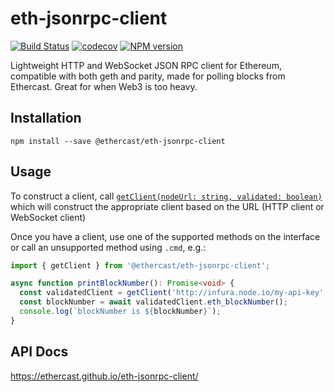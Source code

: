 # eth-jsonrpc-client
[![Build Status](https://travis-ci.org/Ethercast/eth-jsonrpc-client.svg?branch=master)](https://travis-ci.org/Ethercast/eth-jsonrpc-client)
[![codecov](https://codecov.io/gh/Ethercast/eth-jsonrpc-client/branch/master/graph/badge.svg)](https://codecov.io/gh/Ethercast/eth-jsonrpc-client)
[![NPM version][npm-svg]][npm]

   [npm]: https://www.npmjs.com/package/@ethercast/eth-jsonrpc-client
   [npm-svg]: https://img.shields.io/npm/v/@ethercast/eth-jsonrpc-client.svg?style=flat

Lightweight HTTP and WebSocket JSON RPC client for Ethereum, compatible with both geth and parity, made for polling blocks from Ethercast. 
Great for when Web3 is too heavy.

## Installation
`npm install --save @ethercast/eth-jsonrpc-client`

## Usage
To construct a client, call [`getClient(nodeUrl: string, validated: boolean)`](https://ethercast.github.io/eth-jsonrpc-client/globals.html#getclient) 
which will construct the appropriate client based on the URL (HTTP client or WebSocket client) 

Once you have a client, use one of the supported methods on the interface or call an unsupported method using `.cmd`, e.g.:

```typescript
import { getClient } from '@ethercast/eth-jsonrpc-client';

async function printBlockNumber(): Promise<void> {
  const validatedClient = getClient('http://infura.node.io/my-api-key', true);
  const blockNumber = await validatedClient.eth_blockNumber();
  console.log(`blockNumber is ${blockNumber}`);
}
``` 

## API Docs
https://ethercast.github.io/eth-jsonrpc-client/

